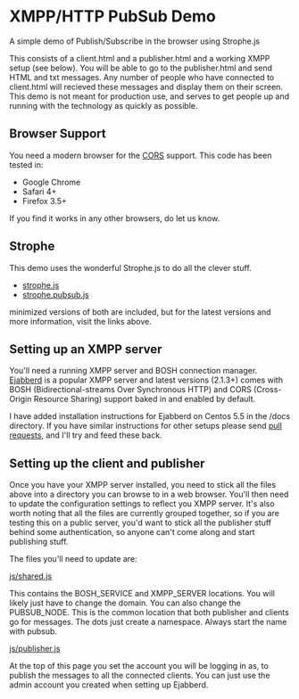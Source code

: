 XMPP/HTTP PubSub Demo
=====================

A simple demo of Publish/Subscribe in the browser using Strophe.js

This consists of a client.html and a publisher.html and a working XMPP setup (see below). You will be able to go to the publisher.html and send HTML and txt messages. Any number of people who have connected to client.html will recieved these messages and display them on their screen. This demo is not meant for production use, and serves to get people up and running with the technology as quickly as possible. 

Browser Support
---------------

You need a modern browser for the [CORS](http://www.w3.org/TR/cors/) support.
This code has been tested in:

* Google Chrome
* Safari 4+
* Firefox 3.5+

If you find it works in any other browsers, do let us know.

Strophe
-------

This demo uses the wonderful Strophe.js to do all the clever stuff.

* [strophe.js](https://github.com/metajack/strophejs) 
* [strophe.pubsub.js](https://github.com/metajack/strophejs)

minimized versions of both are included, but for the latest versions 
and more information, visit the links above.

Setting up an XMPP server
-------------------------

You'll need a running XMPP server and BOSH connection manager. [Ejabberd](http://www.ejabberd.im/) 
is a popular XMPP server and latest versions (2.1.3+) comes with 
BOSH (Bidirectional-streams Over Synchronous HTTP) and CORS 
(Cross-Origin Resource Sharing) support baked in and enabled by default.

I have added installation instructions for Ejabberd on Centos 5.5 in 
the /docs directory. If you have similar instructions for other setups
please send [pull requests](http://help.github.com/pull-requests/), and I'll try and feed these back.

Setting up the client and publisher
-----------------------------------

Once you have your XMPP server installed, you need to stick all the files above into a directory you can browse to in a web browser. You'll then need to update the configuration settings to reflect you XMPP server. It's also worth noting that all the files are currently grouped together, so if you are testing this on a public server, you'd want to stick all the publisher stuff behind some authentication, so anyone can't come along and start publishing stuff.

The files you'll need to update are:

[js/shared.js](https://github.com/bbcrd/Strophejs-PubSub-Demo/blob/master/js/shared.js)

This contains the BOSH_SERVICE and XMPP_SERVER locations. You will likely just have to change the domain. You can also change the PUBSUB_NODE. This is the common location that both publisher and clients go for messages. The dots just create a namespace. Always start the name with pubsub.

[js/publisher.js](https://github.com/bbcrd/Strophejs-PubSub-Demo/blob/master/js/publisher.js)

At the top of this page you set the account you will be logging in as, to publish the messages to all the connected clients. You can just use the admin account you created when setting up Ejabberd.
